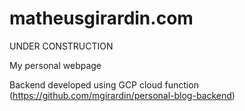 # matheusgirardin.com

UNDER CONSTRUCTION

My personal webpage

Backend developed using GCP cloud function 
(https://github.com/mgirardin/personal-blog-backend)
